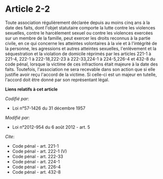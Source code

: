 # Article 2-2

Toute association régulièrement déclarée depuis au moins cinq ans à la date des faits, dont l'objet statutaire comporte la
lutte contre les violences sexuelles, contre le harcèlement sexuel ou contre les violences exercées sur un membre de la
famille, peut exercer les droits reconnus à la partie civile, en ce qui concerne les atteintes volontaires à la vie et à
l'intégrité de la personne, les agressions et autres atteintes sexuelles, l'enlèvement et la séquestration et la violation de
domicile réprimés par les articles 221-1 à 221-4,
222-1 à 222-18,222-23 à 222-33,224-1 à 224-5,226-4 et 432-8 du code pénal, lorsque la victime de ces infractions était
majeure à la date des faits. Toutefois, l'association ne sera recevable dans son action que si elle justifie avoir reçu
l'accord de la victime. Si celle-ci est un majeur en tutelle, l'accord doit être donné par son représentant légal.

**Liens relatifs à cet article**

_Codifié par_:

  - Loi n°57-1426 du 31 décembre 1957

_Modifié par_:

  - Loi n°2012-954 du 6 août 2012 - art. 5

_Cite_:

  - Code pénal - art. 221-1
  - Code pénal - art. 222-1 (V)
  - Code pénal - art. 222-33
  - Code pénal - art. 224-1
  - Code pénal - art. 226-4
  - Code pénal - art. 432-8
